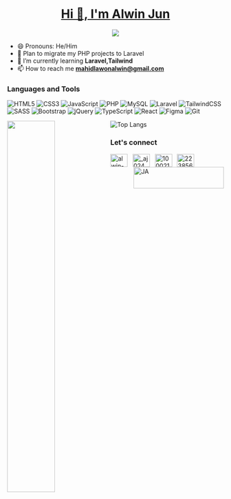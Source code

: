 <p align="center">
  <a href="https://github.com/AlwinJun"><h1 align="center">Hi 👋, I'm Alwin Jun</h1></a>
</p>

<p align="center"">
  <!-- Typing SVG by DenverCoder1 - https://github.com/DenverCoder1/readme-typing-svg -->
  <img src="https://readme-typing-svg.demolab.com/?lines=A+passionate+web+developer">
</p>

- 😄 Pronouns: He/Him
- 🔭 Plan to migrate my PHP projects to Laravel
- 🌱 I’m currently learning **Laravel,Tailwind**
- 📫 How to reach me **mahidlawonalwin@gmail.com**

 <!-- https://github.com/Ileriayo/markdown-badges -->
### Languages and Tools
![HTML5](https://img.shields.io/badge/html5-%23E34F26.svg?style=for-the-badge&logo=html5&logoColor=white)
![CSS3](https://img.shields.io/badge/css3-%231572B6.svg?style=for-the-badge&logo=css3&logoColor=white)
![JavaScript](https://img.shields.io/badge/javascript-%23323330.svg?style=for-the-badge&logo=javascript&logoColor=%23F7DF1E)
![PHP](https://img.shields.io/badge/php-%23777BB4.svg?style=for-the-badge&logo=php&logoColor=white)
![MySQL](https://img.shields.io/badge/mysql-%2300f.svg?style=for-the-badge&logo=mysql&logoColor=white)
![Laravel](https://img.shields.io/badge/laravel-%23FF2D20.svg?style=for-the-badge&logo=laravel&logoColor=white)
![TailwindCSS](https://img.shields.io/badge/tailwindcss-%2338B2AC.svg?style=for-the-badge&logo=tailwind-css&logoColor=white)
![SASS](https://img.shields.io/badge/SASS-hotpink.svg?style=for-the-badge&logo=SASS&logoColor=white)
![Bootstrap](https://img.shields.io/badge/bootstrap-%238511FA.svg?style=for-the-badge&logo=bootstrap&logoColor=white)
![jQuery](https://img.shields.io/badge/jquery-%230769AD.svg?style=for-the-badge&logo=jquery&logoColor=white)
![TypeScript](https://img.shields.io/badge/typescript-%23007ACC.svg?style=for-the-badge&logo=typescript&logoColor=white)
![React](https://img.shields.io/badge/react-%2320232a.svg?style=for-the-badge&logo=react&logoColor=%2361DAFB)
![Figma](https://img.shields.io/badge/figma-%23F24E1E.svg?style=for-the-badge&logo=figma&logoColor=white)
![Git](https://img.shields.io/badge/git-%23F05033.svg?style=for-the-badge&logo=git&logoColor=white)

<img align="left" width="47%"  src="https://github-readme-stats.vercel.app/api?username=AlwinJun&show_icons=true&theme=onedark" />

![Top Langs](https://github-readme-stats.vercel.app/api/top-langs/?username=AlwinJun&layout=compact)
<br>
### Let's connect
<p align="left">
<a href="https://linkedin.com/in/alwin-jun-mahidlawon-3ab633251/" target="blank"><img align="center" src="https://raw.githubusercontent.com/rahuldkjain/github-profile-readme-generator/master/src/images/icons/Social/linked-in-alt.svg" alt="alwin-jun-mahidlawon-3ab633251/" height="30" width="40" /></a>
&nbsp;
<a href="https://twitter.com/_aj024" target="blank"><img align="center" src="https://raw.githubusercontent.com/rahuldkjain/github-profile-readme-generator/master/src/images/icons/Social/twitter.svg" alt="_aj024" height="30" width="40" /></a>
&nbsp;
<a href="https://fb.com/100021631055669" target="blank"><img align="center" src="https://raw.githubusercontent.com/rahuldkjain/github-profile-readme-generator/master/src/images/icons/Social/facebook.svg" alt="100021631055669" height="30" width="40" /></a>
&nbsp;
<a href="https://stackoverflow.com/users/22385610" target="blank"><img align="center" src="https://raw.githubusercontent.com/rahuldkjain/github-profile-readme-generator/master/src/images/icons/Social/stack-overflow.svg" alt="22385610" height="30" width="40" /></a>
<a href="https://ko-fi.com/aj024"> <img align="right" src="https://cdn.ko-fi.com/cdn/kofi3.png?v=3" height="50" width="210" alt="JA" /></a>
</p>



